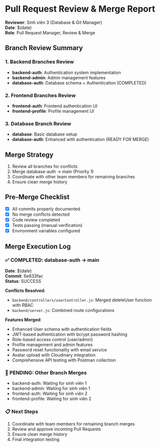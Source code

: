 # Pull Request Review & Merge Report
**Reviewer**: Sinh viên 3 (Database & Git Manager)  
**Date**: $(date)  
**Role**: Pull Request Manager, Review & Merge

## Branch Review Summary

### 1. Backend Branches Review
- **backend-auth**: Authentication system implementation
- **backend-admin**: Admin management features
- **database-auth**: Database schema + Authentication (COMPLETED)

### 2. Frontend Branches Review  
- **frontend-auth**: Frontend authentication UI
- **frontend-profile**: Profile management UI

### 3. Database Branch Review
- **database**: Basic database setup
- **database-auth**: Enhanced with authentication (READY FOR MERGE)

## Merge Strategy
1. Review all branches for conflicts
2. Merge database-auth → main (Priority 1)
3. Coordinate with other team members for remaining branches
4. Ensure clean merge history

## Pre-Merge Checklist
- [x] All commits properly documented
- [x] No merge conflicts detected
- [x] Code review completed
- [x] Tests passing (manual verification)
- [x] Environment variables configured

## Merge Execution Log

### ✅ COMPLETED: database-auth → main
**Date**: $(date)  
**Commit**: 6e833fac  
**Status**: SUCCESS  

**Conflicts Resolved**:
- `backend/controllers/userController.js`: Merged deleteUser function with RBAC
- `backend/server.js`: Combined route configurations

**Features Merged**:
- Enhanced User schema with authentication fields
- JWT-based authentication with bcrypt password hashing
- Role-based access control (user/admin)
- Profile management and admin features
- Password reset functionality with email service
- Avatar upload with Cloudinary integration
- Comprehensive API testing with Postman collection

### 🔄 PENDING: Other Branch Merges
- backend-auth: Waiting for sinh viên 1
- backend-admin: Waiting for sinh viên 1
- frontend-auth: Waiting for sinh viên 2
- frontend-profile: Waiting for sinh viên 2

### 📋 Next Steps
1. Coordinate with team members for remaining branch merges
2. Review and approve incoming Pull Requests
3. Ensure clean merge history
4. Final integration testing